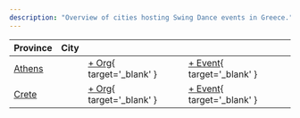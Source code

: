 ```yaml
---
description: "Overview of cities hosting Swing Dance events in Greece."
---
```


| Province | City | | |
| --- | --- | --- | --- |
| [Athens](by_city.md#athens) | | [+ Org](https://github.com/swingdance/orgs/issues/new?assignees=&labels=add+org&projects=&template=02-add_entity.yml&title=%5Bel_GR%5D%20%3CName%3E&region=el_GR&province=Athens&city=Athens){ target='_blank' } | [+ Event](https://github.com/swingdance/events/issues/new?assignees=&labels=add+event&projects=&template=02-add_entity.yml&title=%5B2024%2Fel_GR%5D%20%3CName%3E&region=el_GR&province=Athens&city=Athens&org_id=&date_starts=2024-&date_ends=2024-){ target='_blank' } |
| [Crete](by_city.md#crete) | | [+ Org](https://github.com/swingdance/orgs/issues/new?assignees=&labels=add+org&projects=&template=02-add_entity.yml&title=%5Bel_GR%5D%20%3CName%3E&region=el_GR&province=Crete&city=Crete){ target='_blank' } | [+ Event](https://github.com/swingdance/events/issues/new?assignees=&labels=add+event&projects=&template=02-add_entity.yml&title=%5B2024%2Fel_GR%5D%20%3CName%3E&region=el_GR&province=Crete&city=Crete&org_id=&date_starts=2024-&date_ends=2024-){ target='_blank' } |
